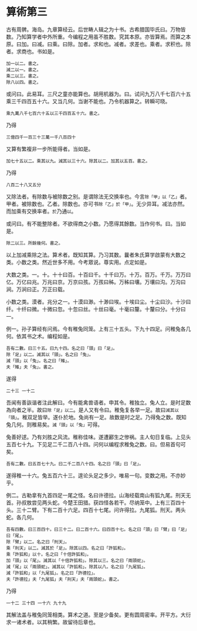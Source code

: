# 算術第三

古有周髀。海岛。九章算经云。后世畴人辑之为十书。古希腊国毕氏曰。万物皆数。乃知算学者中外所重。今编程之用虽不胜数。究其本原。亦皆算焉。而算之本原。曰加。曰减。曰乘。曰除。加者。求和也。减者。求差也。乘者。求积也。除者。求商也。书如是。

```
加一以二。書之。
減二以一。書之。
乘二以三。書之。
除八以四。書之。
```

或问曰。此易耳。三尺之童亦能算也。胡用机器为。曰。试问九万八千七百六十五乘三千四百五十六。又当几何。当谢不能也。乃令机器算之。转瞬可晓。

```
乘九萬八千七百六十五以三千四百五十六。書之。
```

乃得

```
三億四千一百三十三萬一千八百四十
```

又算有繁複非一步所能得者。当如是。

```
加七十五以二。乘其以九。減其以三十六。除其以二。加其以五百。書之。
```

乃得

```
八百二十八又五分
```

又除法者。有除数与被除数之别。是谓除法无交换率也。今言`除「甲」以「乙」`者。甲者。被除数也。乙者。除数也。亦可书`除「乙」於「甲」`。无少异耳。减法亦然。而加乘有交换率者。`於`乃通`以`。

或问曰。有不能整除者。不欲得商之小数。乃愿得其餘数。当作何书。曰。当如是。

```
除二以三。所餘幾何。書之。
```

以上加减乘除之法。算术者。既知其算。乃习其数。曩者朱氏算学啟蒙有大数之类。小数之类。然近世多不用。今考眾说。尊实用。点定如是。

大数之类。一。十。十十曰百。十百曰千。十千曰万。十万。百万。千万。万万曰亿。万亿曰兆。万兆曰京。万京曰孩。万孩曰秭。万秭曰壤。万壤曰沟。万沟曰涧。万涧曰正。万正曰载。

小数之类。漠者。兆分之一。十漠曰渺。十渺曰埃。十埃曰尘。十尘曰沙。十沙曰纤。十纤曰微。十微曰忽。十忽曰丝。十丝曰毫。十毫曰釐。十釐曰分。十分曰一。

例一。孙子算经有问焉。今有稚兔同笼。上有三十五头。下九十四足。问稚兔各几何。依其书之术。编程如是。

```
吾有二數。曰三十五。曰九十四。名之曰「頭」曰「足」。
除「足」以二。減其以「頭」。名之曰「兔」。
減「頭」以「兔」。名之曰「雉」。
夫「雉」夫「兔」。書之。
```

遂得

```
二十三 一十二
```

吾闻有善詼谐者注此解曰。今有能禽兽语者。申其令。稚独立。兔人立。是时足数為向者之半。故曰`除「足」以二`。是人又有令曰。稚兔复各举一足。故曰`減其以「頭」`。稚双足皆举。遂仆於地。兔尚有一足。故数是时之足。乃得兔之数。既知兔几何。则稚易矣。`減「頭」以「兔」`可得。

兔善好逑。乃有刘胜之风流。稚称佳味。遂遭酈生之惨祸。主人旬日复临。上见头五百七十九。下见足二千二百八十四。问何以编程求稚兔之数。曰。但易首句可矣。

```
吾有二數。曰五百七十九。曰二千二百八十四。名之曰「頭」曰「足」。
```

遂得稚一十六。兔五百六十三。遑论头足之多少。唯易一句。变数之用。不亦妙乎。

例二。古勒拿有九首四足一尾之怪。名曰许德拉。山海经载南山有狐九尾。刑天无首。孙叔敖尝见两头蛇。今楚王田猎。获四怪各若干。尽纳笼中。上有三百四十头。三十二臂。下有二百十六足。四百十七尾。问许得拉。九尾狐。刑天。两头蛇。各几何。

```
吾有四數。曰三百四十。曰三十二。曰二百十六。曰四百十七。名之曰「頭」曰「臂」曰「足」曰「尾」。
除「臂」以二。名之曰「刑天」。
乘「刑天」以二。減其於「足」。除其以四。名之曰「許狐和」。
乘「許狐和」以十。名之曰「十倍許狐和」。
加「頭」以「尾」。減其以「十倍許狐和」。除其以三。名之曰「兩頭蛇」。
減「尾」以「兩頭蛇」。減其以「許狐和」。除其以八。名之曰「九尾狐」。
減「許狐和」以「九尾狐」。名之曰「許德拉」。
夫「許德拉」夫「九尾狐」夫「刑天」夫「兩頭蛇」。書之。
```

乃得

```
一十二 三十四 一十六 九十九
```

其解法盖与稚兔同笼相类。算术之道。至是少备矣。更有圆周密率。开平方。大衍求一诸术者。以其稍繁。故留待后章也。






